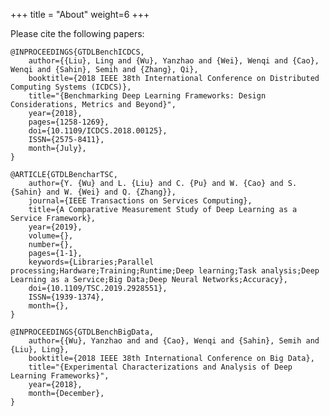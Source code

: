 +++
title = "About"
weight=6
+++

Please cite the following papers:

    @INPROCEEDINGS{GTDLBenchICDCS, 
        author={{Liu}, Ling and {Wu}, Yanzhao and {Wei}, Wenqi and {Cao}, Wenqi and {Sahin}, Semih and {Zhang}, Qi}, 
        booktitle={2018 IEEE 38th International Conference on Distributed Computing Systems (ICDCS)}, 
        title="{Benchmarking Deep Learning Frameworks: Design Considerations, Metrics and Beyond}",
        year={2018},
        pages={1258-1269}, 
        doi={10.1109/ICDCS.2018.00125}, 
        ISSN={2575-8411}, 
        month={July},
    }

    @ARTICLE{GTDLBencharTSC,
        author={Y. {Wu} and L. {Liu} and C. {Pu} and W. {Cao} and S. {Sahin} and W. {Wei} and Q. {Zhang}}, 
        journal={IEEE Transactions on Services Computing}, 
        title={A Comparative Measurement Study of Deep Learning as a Service Framework}, 
        year={2019}, 
        volume={}, 
        number={}, 
        pages={1-1}, 
        keywords={Libraries;Parallel processing;Hardware;Training;Runtime;Deep learning;Task analysis;Deep Learning as a Service;Big Data;Deep Neural Networks;Accuracy}, 
        doi={10.1109/TSC.2019.2928551}, 
        ISSN={1939-1374}, 
        month={},
    }

    @INPROCEEDINGS{GTDLBenchBigData, 
        author={{Wu}, Yanzhao and and {Cao}, Wenqi and {Sahin}, Semih and {Liu}, Ling}, 
        booktitle={2018 IEEE 38th International Conference on Big Data}, 
        title="{Experimental Characterizations and Analysis of Deep Learning Frameworks}", 
        year={2018},
        month={December},
    }
